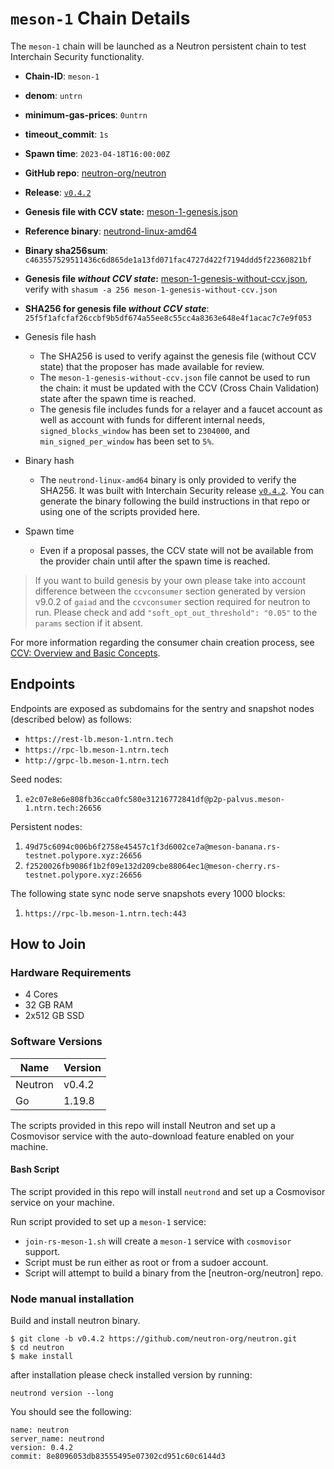 
# `meson-1` Chain Details

The `meson-1` chain will be launched as a Neutron persistent chain to test Interchain Security functionality.

* **Chain-ID**: `meson-1`
* **denom**: `untrn`
* **minimum-gas-prices**: `0untrn`
* **timeout_commit**: `1s`
* **Spawn time**: `2023-04-18T16:00:00Z`
* **GitHub repo**: [neutron-org/neutron](https://github.com/neutron-org/neutron.git)
* **Release**: [`v0.4.2`](https://github.com/neutron-org/neutron/releases/tag/v0.4.2)
* **Genesis file with CCV state:** [meson-1-genesis.json](meson-1-genesis.json)

* **Reference binary**: [neutrond-linux-amd64](./neutrond-linux-amd64)
* **Binary sha256sum**: `c463557529511436c6d865de1a13fd071fac4727d422f7194ddd5f22360821bf`
* **Genesis file _without CCV state_:** [meson-1-genesis-without-ccv.json](meson-1-genesis-without-ccv.json), verify with `shasum -a 256 meson-1-genesis-without-ccv.json`
* **SHA256 for genesis file _without CCV state_**: `25f5f1afcfaf26ccbf9b5df674a55ee8c55cc4a8363e648e4f1acac7c7e9f053`


* Genesis file hash
  * The SHA256 is used to verify against the genesis file (without CCV state) that the proposer has made available for review.
  * The `meson-1-genesis-without-ccv.json` file cannot be used to run the chain: it must be updated with the CCV (Cross Chain Validation) state after the spawn time is reached.
  * The genesis file includes funds for a relayer and a faucet account as well as account with funds for different internal needs, `signed_blocks_window` has been set to `2304000`, and `min_signed_per_window` has been set to `5%`.
* Binary hash
  * The `neutrond-linux-amd64` binary is only provided to verify the SHA256. It was built with Interchain Security release [`v0.4.2`](https://github.com/neutron-org/neutron/releases/tag/v0.4.2). You can generate the binary following the build instructions in that repo or using one of the scripts provided here.
* Spawn time
  * Even if a proposal passes, the CCV state will not be available from the provider chain until after the spawn time is reached.

> If you want to build genesis by your own please take into account difference between the `ccvconsumer` section generated by version v9.0.2 of `gaiad` and the `ccvconsumer` section required for neutron to run. Please check and add `"soft_opt_out_threshold": "0.05"` to the `params` section if it absent.

For more information regarding the consumer chain creation process, see [CCV: Overview and Basic Concepts](https://github.com/cosmos/ibc/blob/main/spec/app/ics-028-cross-chain-validation/overview_and_basic_concepts.md).

## Endpoints

Endpoints are exposed as subdomains for the sentry and snapshot nodes (described below) as follows:

* `https://rest-lb.meson-1.ntrn.tech`
* `https://rpc-lb.meson-1.ntrn.tech`
* `http://grpc-lb.meson-1.ntrn.tech`

Seed nodes:

1. `e2c07e8e6e808fb36cca0fc580e31216772841df@p2p-palvus.meson-1.ntrn.tech:26656`

Persistent nodes:

1. `49d75c6094c006b6f2758e45457c1f3d6002ce7a@meson-banana.rs-testnet.polypore.xyz:26656`
2. `f2520026fb9086f1b2f09e132d209cbe88064ec1@meson-cherry.rs-testnet.polypore.xyz:26656`

The following state sync node serve snapshots every 1000 blocks:

1. `https://rpc-lb.meson-1.ntrn.tech:443`

## How to Join

### Hardware Requirements

* 4 Cores
* 32 GB RAM
* 2x512 GB SSD

### Software Versions

| Name               | Version  |
|--------------------|----------|
| Neutron            | v0.4.2   |
| Go                 | 1.19.8   |

The scripts provided in this repo will install Neutron and set up a Cosmovisor service with the auto-download feature enabled on your machine.

#### Bash Script

The script provided in this repo will install `neutrond` and set up a Cosmovisor service on your machine. 

Run script provided to set up a `meson-1` service:
* `join-rs-meson-1.sh` will create a `meson-1` service with `cosmovisor` support.
* Script must be run either as root or from a sudoer account.
* Script will attempt to build a binary from the [neutron-org/neutron] repo.

### Node manual installation

Build and install neutron binary. 

```
$ git clone -b v0.4.2 https://github.com/neutron-org/neutron.git
$ cd neutron
$ make install
```

after installation please check installed version by running:

`neutrond version --long`

You should see the following:
```
name: neutron
server_name: neutrond
version: 0.4.2
commit: 8e8096053db83555495e07302cd951c60c6144d3

``` 
